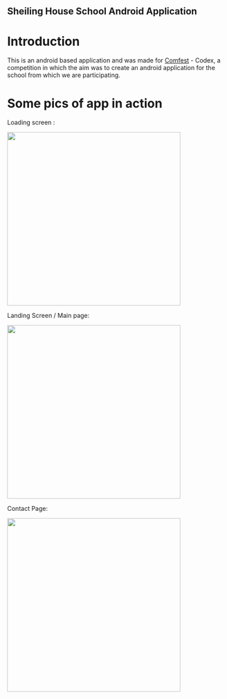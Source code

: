 Sheiling House School Android Application
-----------------------------------------
# **Introduction**
This is an android based application and was made for [Comfest](http://comfest.in/) - Codex, a competition in which the aim was to create an android application for the school from which we are participating.

# **Some pics of app in action**
Loading screen :

<img src="http://i.imgur.com/BhjKjNN.png" width="400">

Landing Screen / Main page:

<img src="http://i.imgur.com/VLvd5Uu.png" width="400">

Contact Page:

<img src="http://i.imgur.com/uRSgNji.png" width="400">


